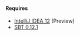 #### Requires

 * [IntelliJ IDEA 12](http://confluence.jetbrains.net/display/IDEADEV/IDEA+12+EAP) (Preview)
 * [SBT 0.12.1](http://www.scala-sbt.org/release/docs/Getting-Started/Setup.html)
